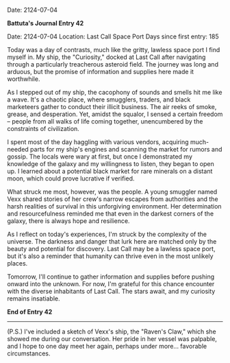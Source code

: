 Date: 2124-07-04

**Battuta's Journal Entry 42**

Date: 2124-07-04
Location: Last Call Space Port
Days since first entry: 185

Today was a day of contrasts, much like the gritty, lawless space port I find myself in. My ship, the "Curiosity," docked at Last Call after navigating through a particularly treacherous asteroid field. The journey was long and arduous, but the promise of information and supplies here made it worthwhile.

As I stepped out of my ship, the cacophony of sounds and smells hit me like a wave. It's a chaotic place, where smugglers, traders, and black marketeers gather to conduct their illicit business. The air reeks of smoke, grease, and desperation. Yet, amidst the squalor, I sensed a certain freedom – people from all walks of life coming together, unencumbered by the constraints of civilization.

I spent most of the day haggling with various vendors, acquiring much-needed parts for my ship's engines and scanning the market for rumors and gossip. The locals were wary at first, but once I demonstrated my knowledge of the galaxy and my willingness to listen, they began to open up. I learned about a potential black market for rare minerals on a distant moon, which could prove lucrative if verified.

What struck me most, however, was the people. A young smuggler named Vexx shared stories of her crew's narrow escapes from authorities and the harsh realities of survival in this unforgiving environment. Her determination and resourcefulness reminded me that even in the darkest corners of the galaxy, there is always hope and resilience.

As I reflect on today's experiences, I'm struck by the complexity of the universe. The darkness and danger that lurk here are matched only by the beauty and potential for discovery. Last Call may be a lawless space port, but it's also a reminder that humanity can thrive even in the most unlikely places.

Tomorrow, I'll continue to gather information and supplies before pushing onward into the unknown. For now, I'm grateful for this chance encounter with the diverse inhabitants of Last Call. The stars await, and my curiosity remains insatiable.

**End of Entry 42**

---

(P.S.) I've included a sketch of Vexx's ship, the "Raven's Claw," which she showed me during our conversation. Her pride in her vessel was palpable, and I hope to one day meet her again, perhaps under more... favorable circumstances.